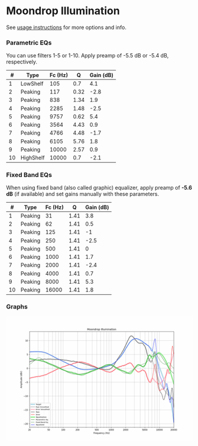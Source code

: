 # Moondrop Illumination
See [usage instructions](https://github.com/jaakkopasanen/AutoEq#usage) for more options and info.

### Parametric EQs
You can use filters 1-5 or 1-10. Apply preamp of -5.5 dB or -5.4 dB, respectively.

|   # | Type      |   Fc (Hz) |    Q |   Gain (dB) |
|-----|-----------|-----------|------|-------------|
|   1 | LowShelf  |       105 | 0.7  |         4.1 |
|   2 | Peaking   |       117 | 0.32 |        -2.8 |
|   3 | Peaking   |       838 | 1.34 |         1.9 |
|   4 | Peaking   |      2285 | 1.48 |        -2.5 |
|   5 | Peaking   |      9757 | 0.62 |         5.4 |
|   6 | Peaking   |      3564 | 4.43 |         0.9 |
|   7 | Peaking   |      4766 | 4.48 |        -1.7 |
|   8 | Peaking   |      6105 | 5.76 |         1.8 |
|   9 | Peaking   |     10000 | 2.57 |         0.9 |
|  10 | HighShelf |     10000 | 0.7  |        -2.1 |

### Fixed Band EQs
When using fixed band (also called graphic) equalizer, apply preamp of **-5.6 dB** (if available) and set gains manually with these parameters.

|   # | Type    |   Fc (Hz) |    Q |   Gain (dB) |
|-----|---------|-----------|------|-------------|
|   1 | Peaking |        31 | 1.41 |         3.8 |
|   2 | Peaking |        62 | 1.41 |         0.5 |
|   3 | Peaking |       125 | 1.41 |        -1   |
|   4 | Peaking |       250 | 1.41 |        -2.5 |
|   5 | Peaking |       500 | 1.41 |         0   |
|   6 | Peaking |      1000 | 1.41 |         1.7 |
|   7 | Peaking |      2000 | 1.41 |        -2.4 |
|   8 | Peaking |      4000 | 1.41 |         0.7 |
|   9 | Peaking |      8000 | 1.41 |         5.3 |
|  10 | Peaking |     16000 | 1.41 |         1.8 |

### Graphs
![](./Moondrop%20Illumination.png)
